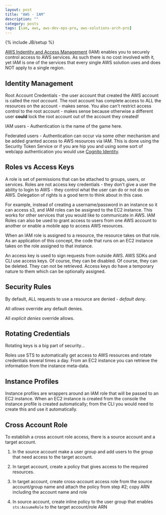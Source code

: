 ```yaml
---
layout: post
title: "AWS - IAM"
description: ""
category: posts
tags: [iam, aws, aws-dev-ops-pro, aws-solutions-arch-pro]
---
```

{% include JB/setup %}

[AWS Indentity and Access Management](https://aws.amazon.com/iam/) (IAM) enables you to securely control access to AWS services. As such there is no cost involved with it, yet IAM is one of the services that every single AWS solution uses and does NOT apply to a single region.

## Identity Management

Root Account Credentials - the user account that created the AWS account is called the *root account*. The root account has complete access to ALL the resources on the account - makes sense. You also can't restrict access control to the root account - makes sense because otherwise a different user **could** lock the root account out of the account they created!

IAM users - Authentication is the name of the game here. 

Federated users - Authentication can occur via some other mechanism and be added granted access to AWS resources via IAM. This is done using the Security Token Service or if you are hip you and using some sort of web/app authentication you would use [Cognito Identity](https://docs.aws.amazon.com/cognito/latest/developerguide/cognito-identity.html).

## Roles vs Access Keys

A role is set of permissions that can be attached to groups, users, or services. Roles are not access key credentials - they don't give a user the ability to login to AWS - they control what the user can do or not do on AWS. Delegation of rights is a good term to think about in this case.

For example, instead of creating a username/password in an instance so it can access s3, and IAM roles can be assigned to the EC2 instance. This works for other services that you would like to communicate in AWS. IAM Roles can also be used to grant access to users from one AWS account to another or enable a mobile app to access AWS resources.

When an IAM role is assigned to a resource, the resource takes on that role. As an application of this concept, the code that runs on an EC2 instance takes on the role assigned to that instance.

An access key is used to sign requests from outside AWS. AWS SDKs and CLI use access keys. Of course, they can be disabled. Of course, they can be deleted. They can not be retrieved. Access keys do have a temporary nature to them which can be optionally assigned.

## Security Rules

By default, ALL requests to use a resource are denied - *default deny*.

All *allows* override any default denies.

All *explicit denies* override allows.

## Rotating Credentials

Rotating keys is a big part of security... 

Roles use STS to automatically get access to AWS resources and rotate credentials several times a day. From an EC2 instance you can retrieve the information from the instance meta-data.

## Instance Profiles

Instance profiles are wrappers around an IAM role that will be passed to an EC2 instance. When an EC2 instance is created from the console the instance profile is created automatically; from the CLI you would need to create this and use it automatically.

## Cross Account Role

To establish a cross account role access, there is a source account and a target account. 

1. In the source account make a user group and add users to the group that need access to the target account.

2. In target account, create a policy that gives access to the required resources.

3. In target account, create cross-account access role from the source account/group name and attach the policy from step #2; copy ARN including the account name and role

4. In source account, create inline policy to the user group that enables `sts:AssumeRole` to the target account/role ARN
